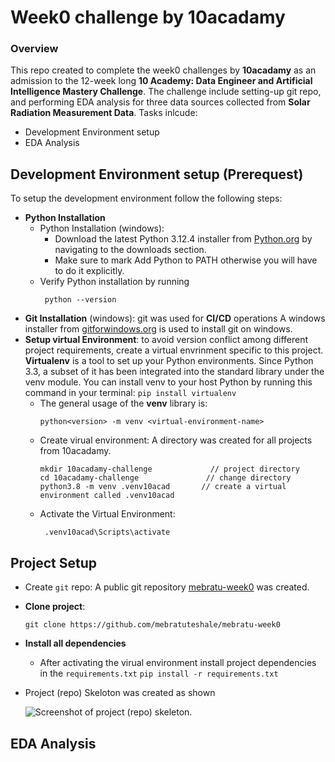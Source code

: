 # Week0 challenge by 10acadamy
### Overview
This repo created to complete the week0 challenges by **10acadamy** as an admission to the 12-week long **10 Academy: Data Engineer and Artificial Intelligence Mastery Challenge**. 
The challenge include setting-up git repo, and performing EDA analysis for three data sources collected from **Solar Radiation Measurement Data**.
Tasks inlcude: 
+ Development Environment setup
+ EDA Analysis
## Development Environment setup (Prerequest)
To setup the development environment follow the following steps:
* **Python Installation**
  + Python Installation (windows):
    - Download the latest Python 3.12.4 installer from [Python.org](https://www.python.org/downloads/) by navigating to the downloads section.
    - Make sure to mark Add Python to PATH otherwise you will have to do it explicitly.
  + Verify Python installation by running
     ```
      python --version
      ```
*  **Git Installation** (windows): git was used for **CI/CD** operations
    A windows installer from [gitforwindows.org](https://git-scm.com/download/win) is used to install git on windows.
* **Setup virtual Environment**: to avoid version conflict among different project requirements, create a virtual envrinment specific to this project.
  **Virtualenv** is a tool to set up your Python environments. Since Python 3.3, a subset of it has been integrated into the standard library under the venv module. You can install venv to your host Python by running this command in your terminal:
  ```pip install virtualenv```
   - The general usage of the **venv** library is: 
      ```
      python<version> -m venv <virtual-environment-name>
      ```
   - Create virual environment: A directory was created for all projects from 10acadamy.
      ```
      mkdir 10acadamy-challenge             // project directory
      cd 10acadamy-challenge               // change directory
      python3.8 -m venv .venv10acad       // create a virtual environment called .venv10acad
      ```     
   - Activate the Virtual Environment:
       ```
        .venv10acad\Scripts\activate
       ```
## Project Setup
* Create `git` repo:
  A public git repository [mebratu-week0](https://github.com/mebratuteshale/mebratu-week0) was created.  
* **Clone project**:
  ```
  git clone https://github.com/mebratuteshale/mebratu-week0
  ```
* **Install all dependencies**
    + After activating the virual environment install project dependencies in the `requirements.txt`
      ```pip install -r requirements.txt```
* Project (repo) Skeloton was created as shown
  
  ![Screenshot of project (repo) skeleton.](https://github.com/mebratuteshale/mebratu-week0/blob/main/screenshoots/project_skeleton.png)
## EDA Analysis

